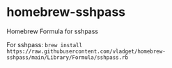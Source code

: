 # homebrew-sshpass

Homebrew Formula for sshpass

For sshpass: `brew install https://raw.githubusercontent.com/vladget/homebrew-sshpass/main/Library/Formula/sshpass.rb`